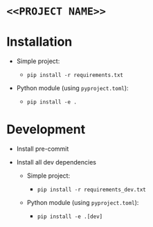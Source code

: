 # `<<PROJECT NAME>>`

# Installation

* Simple project:

  * `pip install -r requirements.txt`

* Python module (using `pyproject.toml`):

  * `pip install -e .`

# Development

* Install pre-commit

* Install all dev dependencies 

  * Simple project:

    * `pip install -r requirements_dev.txt`

  * Python module (using `pyproject.toml`):

    * `pip install -e .[dev]`